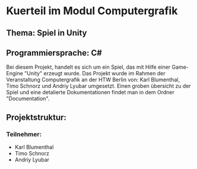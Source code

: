 # Kuerteil im Modul Computergrafik

## Thema: Spiel in Unity

## Programmiersprache: C#

Bei diesem Projekt, handelt es sich um ein Spiel, das mit Hilfe einer Game-Engine "Unity" erzeugt wurde.
Das Projekt wurde im Rahmen der Veranstaltung Computergrafik an der HTW Berlin von: Karl Blumenthal, Timo Schnorz
und Andriy Lyubar umgesetzt. Einen groben übersicht zu der Spiel und eine detalierte Dokumentationen findet man in
dem Ordner "Documentation".

## Projektstruktur:

### Teilnehmer:
* Karl Blumenthal
* Timo Schnorz
* Andriy Lyubar


 
